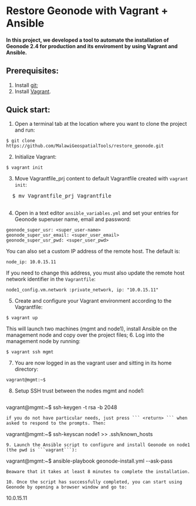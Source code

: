 # Restore Geonode with Vagrant + Ansible

#### In this project, we developed a tool to automate the installation of Geonode 2.4 for production and its enviroment by using Vagrant and Ansible.

## Prerequisites:
1. Install [git](https://git-scm.com/book/en/v2/Getting-Started-Installing-Git);
2. Install [Vagrant](https://www.vagrantup.com/downloads.html).

## Quick start:
1. Open a terminal tab at the location where you want to clone the project and run:

  ```
  $ git clone https://github.com/MalawiGeospatialTools/restore_geonode.git
  ```

2. Initialize Vagrant:

  ```
  $ vagrant init
  ```
3. Move Vagrantfile_prj content to default Vagrantfile created with ``` vagrant init ```:

 <pre>
  $ mv Vagrantfile_prj Vagrantfile
 </pre>
4. Open in a text editor ``` ansible_variables.yml ``` and set your entries for Geonode superuser name, email and password:

  ```
  geonode_super_usr: <super_user-name>
  geonode_super_usr_email: <super_user_email>
  geonode_super_usr_pwd: <super_user_pwd>
  ```
You can also set a custom IP address of the remote host. The default is: 

 ``` 
 node_ip: 10.0.15.11
 ```
 If you need to change this address, you must also update the remote host network identifier in the  ``` Vagrantfile ```:
 
  ``` 
  node1_config.vm.network :private_network, ip: "10.0.15.11"
   ``` 
5. Create and configure your Vagrant environment according to the Vagrantfile:

  ```
  $ vagrant up
  ``` 
  This will launch two machines (mgmt and node1), install Ansible on the management node and copy over the project files;
6. Log into the management node by running:

  ```
  $ vagrant ssh mgmt
  ```
7.  You are now logged in as the vagrant user and sitting in its home directory:

   ```
  vagrant@mgmt:~$
  ```
8. Setup SSH trust between the nodes mgmt and node1:

   ```
  vagrant@mgmt:~$ ssh-keygen -t rsa -b 2048
  ```
  if you do not have particular needs, just press ``` <return> ``` when asked to respond to the prompts. Then:
  ```
  vagrant@mgmt:~$ ssh-keyscan node1 >> .ssh/known_hosts
  ```
9. Launch the Ansible script to configure and install Geonode on node1 (the pwd is ```vagrant```):

   ```
  vagrant@mgmt:~$ ansible-playbook geonode-install.yml --ask-pass
  ```
  Beaware that it takes at least 8 minutes to complete the installation.

10. Once the script has successfully completed, you can start using Geonode by opening a browser window and go to:

   ```
  10.0.15.11
  ```

